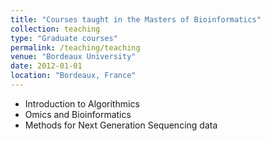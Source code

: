 ```yaml
---
title: "Courses taught in the Masters of Bioinformatics"
collection: teaching
type: "Graduate courses"
permalink: /teaching/teaching
venue: "Bordeaux University"
date: 2012-01-01
location: "Bordeaux, France"
---
```


* Introduction to Algorithmics
* Omics and Bioinformatics
* Methods for Next Generation Sequencing data
